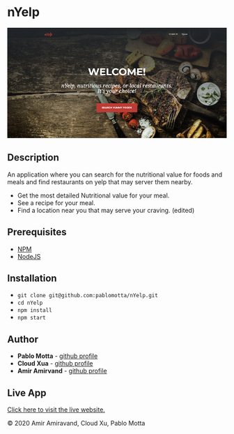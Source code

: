 # nYelp

![password generator demo](./img/nYelp.png)

## Description

An application where you can search for the nutritional value for foods and meals and find restaurants on yelp that may server them nearby.

-   Get the most detailed Nutritional value for your meal.
-   See a recipe for your meal.
-   Find a location near you that may serve your craving. (edited)

## Prerequisites

-   [NPM](https://www.npmjs.com/get-npm)
-   [NodeJS](https://nodejs.org/en/)

## Installation

-   `git clone git@github.com:pablomotta/nYelp.git`
-   `cd nYelp`
-   `npm install`
-   `npm start`

## Author

-   **Pablo Motta** - [github profile](https://github.com/pablomotta)
-   **Cloud Xua** - [github profile](https://github.com/coudx)
-   **Amir Amirvand** - [github profile](https://github.com/Amirvand)

## Live App

[Click here to visit the live website.](https://pablomotta.github.io/nYelp/)

© 2020 Amir Amiravand, Cloud Xu, Pablo Motta
